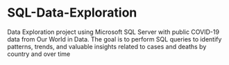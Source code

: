 # SQL-Data-Exploration
Data Exploration project using Microsoft SQL Server with public COVID-19 data from Our World in Data. The goal is to perform SQL queries to identify patterns, trends, and valuable insights related to cases and deaths by country and over time
